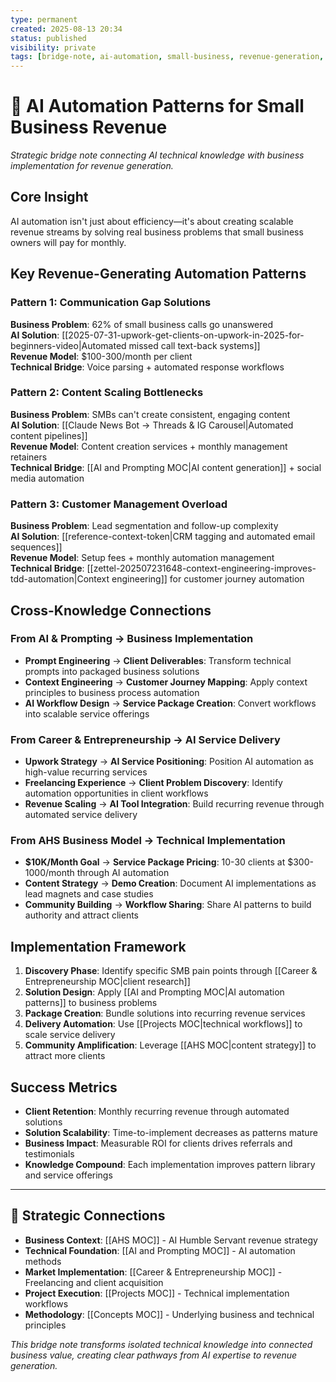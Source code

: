 ```yaml
---
type: permanent
created: 2025-08-13 20:34
status: published
visibility: private
tags: [bridge-note, ai-automation, small-business, revenue-generation, patterns]
---
```


# 🌉 AI Automation Patterns for Small Business Revenue

*Strategic bridge note connecting AI technical knowledge with business implementation for revenue generation.*

## Core Insight
AI automation isn't just about efficiency—it's about creating scalable revenue streams by solving real business problems that small business owners will pay for monthly.

## Key Revenue-Generating Automation Patterns

### Pattern 1: Communication Gap Solutions
**Business Problem**: 62% of small business calls go unanswered  
**AI Solution**: [[2025-07-31-upwork-get-clients-on-upwork-in-2025-for-beginners-video|Automated missed call text-back systems]]  
**Revenue Model**: $100-300/month per client  
**Technical Bridge**: Voice parsing + automated response workflows

### Pattern 2: Content Scaling Bottlenecks
**Business Problem**: SMBs can't create consistent, engaging content  
**AI Solution**: [[Claude News Bot → Threads & IG Carousel|Automated content pipelines]]  
**Revenue Model**: Content creation services + monthly management retainers  
**Technical Bridge**: [[AI and Prompting MOC|AI content generation]] + social media automation

### Pattern 3: Customer Management Overload  
**Business Problem**: Lead segmentation and follow-up complexity  
**AI Solution**: [[reference-context-token|CRM tagging and automated email sequences]]  
**Revenue Model**: Setup fees + monthly automation management  
**Technical Bridge**: [[zettel-202507231648-context-engineering-improves-tdd-automation|Context engineering]] for customer journey automation

## Cross-Knowledge Connections

### From AI & Prompting → Business Implementation
- **Prompt Engineering** → **Client Deliverables**: Transform technical prompts into packaged business solutions
- **Context Engineering** → **Customer Journey Mapping**: Apply context principles to business process automation
- **AI Workflow Design** → **Service Package Creation**: Convert workflows into scalable service offerings

### From Career & Entrepreneurship → AI Service Delivery
- **Upwork Strategy** → **AI Service Positioning**: Position AI automation as high-value recurring services
- **Freelancing Experience** → **Client Problem Discovery**: Identify automation opportunities in client workflows  
- **Revenue Scaling** → **AI Tool Integration**: Build recurring revenue through automated service delivery

### From AHS Business Model → Technical Implementation
- **$10K/Month Goal** → **Service Package Pricing**: 10-30 clients at $300-1000/month through AI automation
- **Content Strategy** → **Demo Creation**: Document AI implementations as lead magnets and case studies
- **Community Building** → **Workflow Sharing**: Share AI patterns to build authority and attract clients

## Implementation Framework

1. **Discovery Phase**: Identify specific SMB pain points through [[Career & Entrepreneurship MOC|client research]]
2. **Solution Design**: Apply [[AI and Prompting MOC|AI automation patterns]] to business problems  
3. **Package Creation**: Bundle solutions into recurring revenue services
4. **Delivery Automation**: Use [[Projects MOC|technical workflows]] to scale service delivery
5. **Community Amplification**: Leverage [[AHS MOC|content strategy]] to attract more clients

## Success Metrics
- **Client Retention**: Monthly recurring revenue through automated solutions
- **Solution Scalability**: Time-to-implement decreases as patterns mature
- **Business Impact**: Measurable ROI for clients drives referrals and testimonials
- **Knowledge Compound**: Each implementation improves pattern library and service offerings

---

## 🔗 Strategic Connections
- **Business Context**: [[AHS MOC]] - AI Humble Servant revenue strategy
- **Technical Foundation**: [[AI and Prompting MOC]] - AI automation methods
- **Market Implementation**: [[Career & Entrepreneurship MOC]] - Freelancing and client acquisition
- **Project Execution**: [[Projects MOC]] - Technical implementation workflows
- **Methodology**: [[Concepts MOC]] - Underlying business and technical principles

*This bridge note transforms isolated technical knowledge into connected business value, creating clear pathways from AI expertise to revenue generation.*
